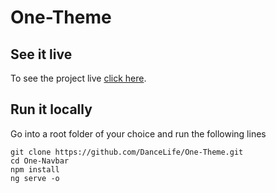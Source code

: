 # One-Theme

## See it live

To see the project live [click here](https://dancelife.github.io/One-Theme/Register/Options/).

## Run it locally

Go into a root folder of your choice and run the following lines

`git clone https://github.com/DanceLife/One-Theme.git` <br />
`cd One-Navbar` <br />
`npm install` <br />
`ng serve -o` <br />

